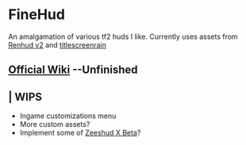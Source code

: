 # FineHud

An amalgamation of various tf2 huds I like.
Currently uses assets from [Renhud v2](https://github.com/LunaXCBN/RenHud-V2) and [titlescreenrain](https://github.com/Niterux/titlescreenrain)

## [Official Wiki](https://github.com/ShatteredDarkrai/FineHud/wiki) --Unfinished

## | WIPS

- Ingame customizations menu
- More custom assets?
- Implement some of [Zeeshud X Beta](https://github.com/Zeesastrous/ZeesHUD/tree/zeeshud-X-beta)?

